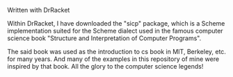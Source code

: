 Written with DrRacket

Within DrRacket, I have downloaded the "sicp" package, which is a Scheme implementation suited for the Scheme dialect used in the famous computer science book "Structure and Interpretation of Computer Programs". 

The said book was used as the introduction to cs book in MIT, Berkeley, etc. for many years. And many of the examples in this repository of mine were inspired by that book. All the glory to the computer science legends!
